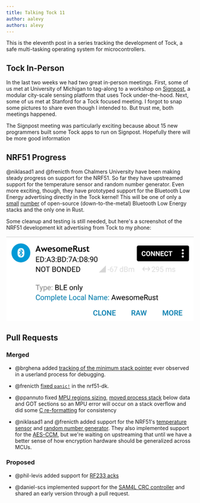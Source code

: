 ```yaml
---
title: Talking Tock 11
author: aalevy
authors: alevy
---
```


This is the eleventh post in a series tracking the development of Tock, a safe
multi-tasking operating system for microcontrollers.

## Tock In-Person

In the last two weeks we had two great in-person meetings. First, some of us
met at University of Michigan to tag-along to a workshop on
[Signpost](https://github.com/lab11/signpost), a modular city-scale sensing
platform that uses Tock under-the-hood. Next, some of us met at Stanford for a
Tock focused meeting. I forgot to snap some pictures to share even though I
intended to. But trust me, both meetings happened.

The Signpost meeting was particularly exciting because about 15 new programmers
built some Tock apps to run on Signpost. Hopefully there will be more good
information

## NRF51 Progress

@niklasad1 and @frenicth from Chalmers University have been making steady
progress on support for the NRF51. So far they have upstreamed support for the
temperature sensor and random number generator. Even more exciting, though,
they have prototyped support for the Bluetooth Low Energy advertising directly
in the Tock kernel! This will be one of only a
[small](https://mynewt.apache.org/pages/ble/)
[number](https://github.com/pauloborges/blessed) of open-source
(down-to-the-metal) Bluetooth Low Energy stacks and the only one in Rust.

Some cleanup and testing is still needed, but here's a
screenshot of the NRF51 development kit advertising from Tock to my phone:

![Advertising BLE in Tock](/assets/2017/03/ble.jpg "Advertising BLE in Tock")

## Pull Requests

### Merged

  * @brghena added [tracking of the minimum stack pointer](https://github.com/helena-project/tock/pull/296)
    ever observed in a userland process for debugging.

  * @frenicth [fixed `panic!`](https://github.com/helena-project/tock/pull/295) in the nrf51-dk.

  * @ppannuto fixed [MPU regions sizing](https://github.com/helena-project/tock/pull/297), [moved process stack](https://github.com/helena-project/tock/pull/289) below data and GOT
    sections so an MPU error will occur on a stack overflow and did some [C re-formatting](https://github.com/helena-project/tock/pull/301) for consistency

  * @niklasad1 and @frenicth added support for the NRF51's [temperature sensor](https://github.com/helena-project/tock/pull/306)
    and [random number generator](https://github.com/helena-project/tock/pull/308).
    They also implemented support for the [AES-CCM](https://github.com/helena-project/tock/pull/307),
    but we're waiting on upstreaming that until we have a better sense of how
    encryption hardware should be generalized across MCUs.

### Proposed

  * @phil-levis added support for [RF233 acks](https://github.com/helena-project/tock/pull/293)

  * @daniel-scs implemented support for the [SAM4L CRC controller](https://github.com/helena-project/tock/pull/303)
    and shared an early version through a pull request.
